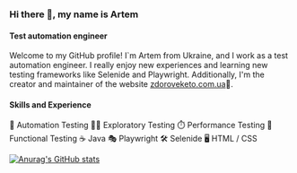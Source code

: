 ### Hi there 👋, my name is Artem
#### Test automation engineer

Welcome to my GitHub profile! I`m Artem from Ukraine, and I work as a test automation engineer. I really enjoy new experiences and learning new testing frameworks like Selenide and Playwright. 
Additionally, I'm the creator and maintainer of the website [zdoroveketo.com.ua](https://www.zdoroveketo.com.ua)🥑.

#### Skills and Experience
🤖 Automation Testing 
🕵️‍♂️ Exploratory Testing
⏱️ Performance Testing
🧪 Functional Testing
☕ Java
🎭 Playwright
🛠️ Selenide
🖥️ HTML / CSS

[![Anurag's GitHub stats](https://github-readme-stats.vercel.app/api?username=ArtemMakar0v&show_icons=true&theme=transparent)](https://github.com/anuraghazra/github-readme-stats)
